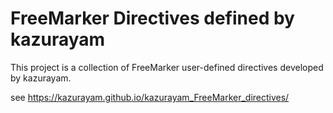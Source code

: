 # FreeMarker Directives defined by kazurayam

This project is a collection of FreeMarker user-defined directives
developed by kazurayam.

see <https://kazurayam.github.io/kazurayam_FreeMarker_directives/>
